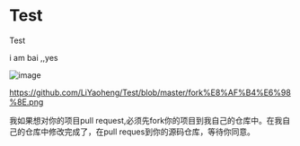 # Test
Test

i am bai ,,yes

![image](https://github.com/LiYaoheng/Test/blob/master/fork说明.png)

https://github.com/LiYaoheng/Test/blob/master/fork%E8%AF%B4%E6%98%8E.png

我如果想对你的项目pull request,必须先fork你的项目到我自己的仓库中。在我自己的仓库中修改完成了，在pull reques到你的源码仓库，等待你同意。
